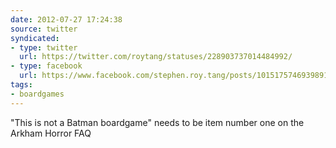 ```yaml
---
date: 2012-07-27 17:24:38
source: twitter
syndicated:
- type: twitter
  url: https://twitter.com/roytang/statuses/228903737014484992/
- type: facebook
  url: https://www.facebook.com/stephen.roy.tang/posts/10151757469398912
tags:
- boardgames
---
```


"This is not a Batman boardgame" needs to be item number one on the Arkham Horror FAQ